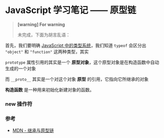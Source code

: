 # JavaScript 学习笔记 —— 原型链

> **[warning] For warning**
>
> 未完成，下面为胡言乱语：

首先，我们要明确 [JavaScript 中的类型系统](./type.md)，我们知道 `typeof` 会区分出 `"object"` 和 `"function"` 这两种类型，其实

`prototype` 属性引用的其实是一个 **原型对象**，这个原型对象是在构造函数中自动生成的一个对象

而 `__proto__` 其实是一个对这个对象 **原型** 的引用，它指向它所继承的对象

**构造函数** 是一种用来初始化新建对象的函数。

### new 操作符

### 参考

- [MDN - 继承与原型链](https://developer.mozilla.org/zh-CN/docs/Web/JavaScript/Inheritance_and_the_prototype_chain)